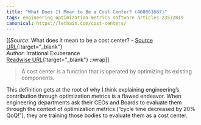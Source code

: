 ```yaml
---
title: "What Does It Mean to Be a Cost Center? (460861687)"
tags: engineering optimization metrics software articles-23532819
canonical: https://lethain.com/cost-centers/
---
```


[[_Source_: What does it mean to be a cost center? - [Source URL](https://lethain.com/cost-centers/){:target="_blank"}<br>
_Author_: Irrational Exuberance<br>
[Readwise URL](https://readwise.io/open/460861687){:target="_blank"}
::wrap]]

> A cost center is a function that is operated by optimizing its existing components.

This definition gets at the root of why I think explaining engineering’s contribution through optimization metrics is a flawed endeavor. When engineering departments ask their CEOs and Boards to evaluate them through the context of optimization metrics (“cycle time decreased by 20% QoQ!”), they are training those bodies to evaluate them as a cost center.
